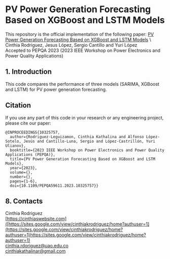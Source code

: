 # PV Power Generation Forecasting Based on XGBoost and LSTM Models
This repository is the official implementation of the following paper:
[PV Power Generation Forecasting Based on XGBoost and LSTM Models]([https://arxiv.org/abs/2102.03161](https://ieeexplore.ieee.org/document/10325757)) \
Cinthia Rodriguez, Jesus López, Sergio Cantillo and Yuri López \
Accepted to PEPQA 2023 (2023 IEEE Workshop on Power Electronics and Power Quality Applications) 


## 1. Introduction

This code compares the performance of three models (SARIMA, XGBoost and LSTM) for PV power generation forecasting.




## Citation
If you use any part of this code in your research or any engineering project, please cite our paper:

```
@INPROCEEDINGS{10325757,
  author={Rodriguez-Leguizamon, Cinthia Kathalina and Alfonso López-Sotelo, Jesús and Cantillo-Luna, Sergio and López-Castrillón, Yuri Ulianov},
  booktitle={2023 IEEE Workshop on Power Electronics and Power Quality Applications (PEPQA)}, 
  title={PV Power Generation Forecasting Based on XGBoost and LSTM Models}, 
  year={2023},
  volume={},
  number={},
  pages={1-6},
  doi={10.1109/PEPQA59611.2023.10325757}}

```


## 8. Contacts

Cinthia Rodriguez \
[https://cinthiaswebsite.com]([https://sites.google.com/view/cinthiakrodriguez/home?authuser=1](https://sites.google.com/view/cinthiakrodriguez/home?authuser=1)https://sites.google.com/view/cinthiakrodriguez/home?authuser=1) \
cinthia.rdoriguez@uao.edu.co \
cinthiakathalinar@gmail.com
